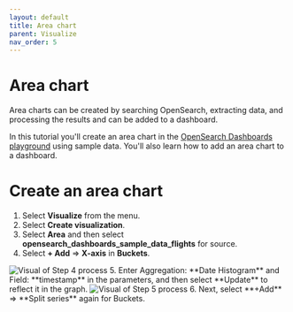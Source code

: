 ```yaml
---
layout: default
title: Area chart
parent: Visualize
nav_order: 5
---
```


# Area chart

Area charts can be created by searching OpenSearch, extracting data, and processing the results and can be added to a dashboard. 

In this tutorial you'll create an area chart in the [OpenSearch Dashboards playground](https://playground.opensearch.org/app/home#/) using sample data. You'll also learn how to add an area chart to a dashboard.

# Create an area chart

1. Select **Visualize** from the menu.
2. Select **Create visualization**.
3. Select **Area** and then select **opensearch_dashboards_sample_data_flights** for source.
4. Select **+ Add** => **X-axis** in **Buckets**.
<img src="{{site.url}}{{site.baseurl}}/images/area-chart-2.png" alt="Visual of Step 4 process">
5. Enter Aggregation: **Date Histogram** and Field: **timestamp** in the parameters, and then select **Update** to reflect it in the graph. 
<img src="{{site.url}}{{site.baseurl}}/images/area-chart-3.png" alt="Visual of Step 5 process">
6. Next, select **+Add** => **Split series** again for Buckets.